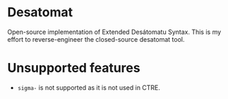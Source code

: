 # Desatomat
Open-source implementation of Extended Desátomatu Syntax. This is my effort to reverse-engineer the closed-source desatomat tool.

# Unsupported features
- `sigma-` is not supported as it is not used in CTRE.